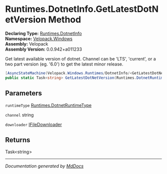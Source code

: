 ﻿<!--  
  <auto-generated>   
    The contents of this file were generated by a tool.  
    Changes to this file may be list if the file is regenerated  
  </auto-generated>   
-->

# Runtimes.DotnetInfo.GetLatestDotNetVersion Method

**Declaring Type:** [Runtimes.DotnetInfo](../index.md)  
**Namespace:** [Velopack.Windows](../../../index.md)  
**Assembly:** Velopack  
**Assembly Version:** 0.0.942+a011233

Get latest available version of dotnet. Channel can be 'LTS', 'current', or a two part version  (eg. '6.0') to get the latest minor release.

```csharp
[AsyncStateMachine(Velopack.Windows.Runtimes/DotnetInfo/<GetLatestDotNetVersion>d__28)]
public static Task<string> GetLatestDotNetVersion(Runtimes.DotnetRuntimeType runtimeType, string channel, IFileDownloader downloader = null);
```

## Parameters

`runtimeType`  [Runtimes.DotnetRuntimeType](../../DotnetRuntimeType/index.md)

`channel`  string

`downloader`  [IFileDownloader](../../../../Sources/IFileDownloader/index.md)

## Returns

Task\<string\>

___

*Documentation generated by [MdDocs](https://github.com/ap0llo/mddocs)*
